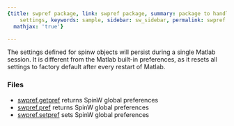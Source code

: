 ```yaml
---
{title: swpref package, link: swpref package, summary: package to handle persistent
    settings, keywords: sample, sidebar: sw_sidebar, permalink: swpref.html, folder: swpref,
  mathjax: 'true'}

---
```

  
The settings defined for spinw objects will persist during a single
Matlab session. It is different from the Matlab built-in preferences, as
it resets all settings to factory default after every restart of Matlab.
 
### Files
 
* [swpref.getpref](swpref_getpref.html) returns SpinW global preferences
* [swpref.pref](swpref_pref.html) returns SpinW global preferences
* [swpref.setpref](swpref_setpref.html) sets SpinW global preferences

